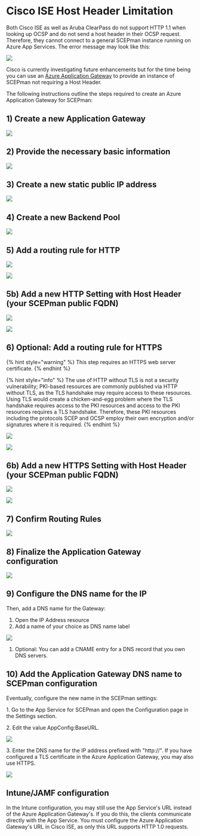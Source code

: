 # Cisco ISE Host Header Limitation

Both Cisco ISE as well as Aruba ClearPass do not support HTTP 1.1 when looking up OCSP and do not send a host header in their OCSP request. Therefore, they cannot connect to a general SCEPman instance running on Azure App Services. The error message may look like this:

![](<../../.gitbook/assets/cisco-ocsp-error (2) (4) (4) (4) (4) (4) (2) (1) (7).jpg>)

Cisco is currently investigating future enhancements but for the time being you can use an [Azure Application Gateway](https://azure.microsoft.com/en-us/services/application-gateway/) to provide an instance of SCEPman not requiring a Host Header.

The following instructions outline the steps required to create an Azure Application Gateway for SCEPman:

## 1) Create a new Application Gateway

![](<../../.gitbook/assets/screen-shot-2019-10-18-at-17.12.40 (2) (2) (2) (2) (2) (2) (2) (1).png>)

## 2) Provide the necessary basic information

![](<../../.gitbook/assets/screen-shot-2019-10-18-at-17.13.55 (2) (2) (2) (2) (2) (2) (2) (2) (2) (2) (1) (1).png>)

## 3) Create a new static public IP address

![](<../../.gitbook/assets/screen-shot-2019-10-18-at-17.14.19 (2) (4) (5) (5) (5) (2) (1) (7).png>)

## 4) Create a new Backend Pool

![](<../../.gitbook/assets/screen-shot-2019-10-18-at-17.14.55 (2) (4) (5) (2) (7).png>)

## 5) Add a routing rule for HTTP

![](<../../.gitbook/assets/screen-shot-2019-10-18-at-17.15.36 (2) (2) (2) (2) (2) (2) (2) (2) (2) (2) (2) (1).png>)

![](<../../.gitbook/assets/screen-shot-2019-10-18-at-17.15.56 (1) (1) (2) (2) (2) (2) (2) (2) (2) (2) (2).png>)

## 5b) Add a new HTTP Setting with Host Header (your SCEPman public FQDN)

![](<../../.gitbook/assets/screen-shot-2019-10-18-at-17.16.21 (1) (1) (2) (4) (3) (1) (7).png>)

![](<../../.gitbook/assets/screen-shot-2019-10-18-at-17.16.34 (1) (2) (2) (2) (2) (2) (2) (2) (2).png>)

## 6) Optional: Add a routing rule for HTTPS

{% hint style="warning" %}
This step requires an HTTPS web server certificate.
{% endhint %}

{% hint style="info" %}
The use of HTTP without TLS is not a security vulnerability; PKI-based resources are commonly published via HTTP without TLS, as the TLS handshake may require access to these resources. Using TLS would create a chicken-and-egg problem where the TLS handshake requires access to the PKI resources and access to the PKI resources requires a TLS handshake. Therefore, these PKI resources including the protocols SCEP and OCSP employ their own encryption and/or signatures where it is required.
{% endhint %}

![](<../../.gitbook/assets/screen-shot-2019-10-18-at-17.17.34 (1) (2) (4) (4) (1) (7).png>)

![](<../../.gitbook/assets/screen-shot-2019-10-18-at-17.17.44 (2) (4) (3) (7).png>)

## 6b) Add a new HTTPS Setting with Host Header (your SCEPman public FQDN)

![](<../../.gitbook/assets/screen-shot-2019-10-18-at-17.18.37 (1) (2) (4) (5) (2) (7).png>)

![](<../../.gitbook/assets/screen-shot-2019-10-18-at-17.18.47 (1) (1) (1) (3) (5) (3) (6).png>)

## 7) Confirm Routing Rules

![](<../../.gitbook/assets/screen-shot-2019-10-18-at-17.18.56 (2) (2) (2) (2) (2) (2) (1).png>)

## 8) Finalize the Application Gateway configuration

![](<../../.gitbook/assets/screen-shot-2019-10-18-at-17.19.13 (2) (4) (3) (1) (7).png>)

## 9) Configure the DNS name for the IP

Then, add a DNS name for the Gateway:

1. Open the IP Address resource
2. Add a name of your choice as DNS name label

![](../../.gitbook/assets/ip-address.png)

1. Optional: You can add a CNAME entry for a DNS record that you own DNS servers.

## 10) Add the Application Gateway DNS name to SCEPman configuration

Eventually, configure the new name in the SCEPman settings:

1\. Go to the App Service for SCEPman and open the Configuration page in the Settings section.

2\. Edit the value AppConfig:BaseURL.

![](<../../.gitbook/assets/appconfig-baseurl (2).png>)

3\. Enter the DNS name for the IP address prefixed with "http://". If you have configured a TLS certificate in the Azure Application Gateway, you may also use HTTPS. 

![](<../../.gitbook/assets/appconfig-baseurl-gateway (1).png>)

## Intune/JAMF configuration

In the Intune configuration, you may still use the App Service's URL instead of the Azure Application Gateway's. If you do this, the clients communicate directly with the App Service. You must configure the Azure Application Gateway's URL in Cisco ISE, as only this URL supports HTTP 1.0 requests.
